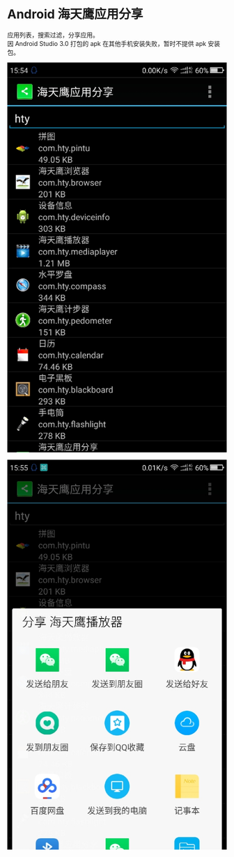 # Android 海天鹰应用分享
应用列表，搜索过滤，分享应用。  
因 Android Studio 3.0 打包的 apk 在其他手机安装失败，暂时不提供 apk 安装包。

![alt](applist.jpg)  

![alt](appshare.jpg)  
